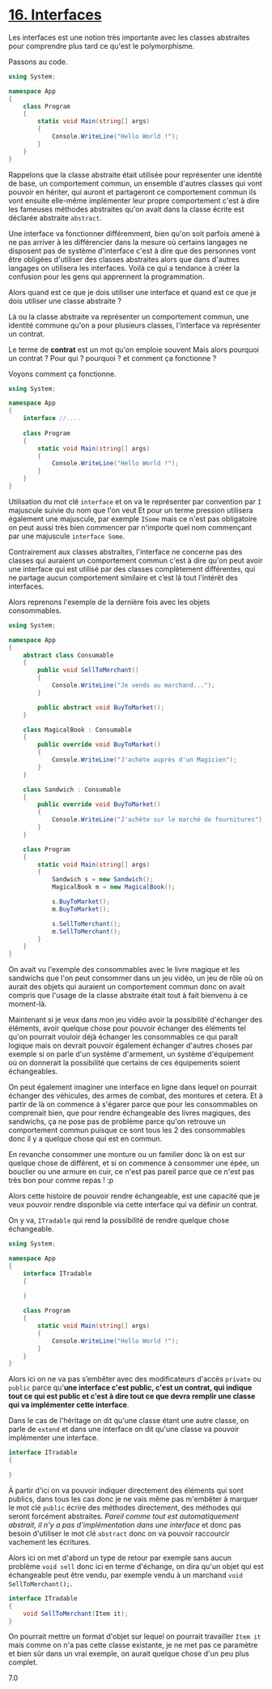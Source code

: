 # [16. Interfaces](https://www.youtube.com/watch?v=VtNvfpkFXYA)

Les interfaces est une notion très importante avec les classes abstraites pour comprendre plus tard ce qu'est le polymorphisme.

Passons au code.

```cs
using System;

namespace App
{
    class Program
    {
        static void Main(string[] args)
        {
            Console.WriteLine("Hello World !");
        }
    }
}
```

Rappelons que la classe abstraite était utilisée pour représenter une identité de base, un comportement commun, un ensemble d'autres classes qui vont pouvoir en hériter, qui auront et partageront ce comportement commun ils vont ensuite elle-même implémenter leur propre comportement c'est à dire les fameuses méthodes abstraites qu'on avait dans la classe écrite est déclarée abstraite `abstract`.

Une interface va fonctionner différemment, bien qu'on soit parfois amené à ne pas arriver à les différencier dans la mesure où certains langages ne disposent pas de système d'interface c'est à dire que des personnes vont être obligées d'utiliser des classes abstraites alors que dans d'autres langages on utilisera les interfaces. Voilà ce qui a tendance à créer la confusion pour les gens qui apprennent la programmation. 

Alors quand est ce que je dois utiliser une interface et quand est ce que je dois utiliser une classe abstraite ?

Là ou la classe abstraite va représenter un comportement commun, une identité commune qu'on a pour plusieurs classes, l'interface va représenter un contrat.

Le terme de **contrat** est un mot qu'on emploie souvent Mais alors pourquoi un contrat ? Pour qui ? pourquoi ? et comment ça fonctionne ?

Voyons comment ça fonctionne.

```cs
using System;

namespace App
{
    interface //....
    
    class Program
    {
        static void Main(string[] args)
        {
            Console.WriteLine("Hello World !");
        }
    }
}
```

Utilisation du mot clé `interface` et on va le représenter par convention par `I` majuscule suivie du nom que l'on veut Et pour un terme pression utilisera également une majuscule, par exemple `ISome` mais ce n'est pas obligatoire on peut aussi très bien commencer par n'importe quel nom commençant par une majuscule `interface Some`.

Contrairement aux classes abstraites, l'interface ne concerne pas des classes qui auraient un comportement commun c'est à dire qu'on peut avoir une interface qui est utilisé par des classes complètement différentes, qui ne partage aucun comportement similaire et c’est là tout l'intérêt des interfaces.

Alors reprenons l'exemple de la dernière fois avec les objets consommables.

```cs
using System;

namespace App
{
    abstract class Consumable
    {
        public void SellToMerchant()
        {
            Console.WriteLine("Je vends au marchand...");
        }

        public abstract void BuyToMarket();
    }

    class MagicalBook : Consumable
    {
        public override void BuyToMarket()
        {
            Console.WriteLine("J'achète auprès d'un Magicien");
        }
    }

    class Sandwich : Consumable
    {
        public override void BuyToMarket()
        {
            Console.WriteLine("J'achète sur le marché de fournitures");
        }
    }

    class Program
    {
        static void Main(string[] args)
        {
            Sandwich s = new Sandwich();
            MagicalBook m = new MagicalBook();

            s.BuyToMarket();
            m.BuyToMarket();

            s.SellToMerchant();
            m.SellToMerchant();
        }
    }
}
```

On avait vu l'exemple des consommables avec le livre magique et les sandwichs que l'on peut consommer dans un jeu vidéo, un jeu de rôle où on aurait des objets qui auraient un comportement commun donc on avait compris que l'usage de la classe abstraite était tout à fait bienvenu à ce moment-là.

Maintenant si je veux dans mon jeu vidéo avoir la possibilité d'échanger des éléments, avoir quelque chose pour pouvoir échanger des éléments tel qu'on pourrait vouloir déjà échanger les consommables ce qui paraît logique mais on devrait pouvoir également échanger d'autres choses par exemple si on parle d'un système d'armement, un système d'équipement où on donnerait la possibilité que certains de ces équipements soient échangeables.

On peut également imaginer une interface en ligne dans lequel on pourrait échanger des véhicules, des armes de combat, des montures et cetera. Et à partir de là on commence à s'égarer parce que pour les consommables on comprenait bien, que pour rendre échangeable des livres magiques, des sandwichs, ça ne pose pas de problème parce qu'on retrouve un comportement commun puisque ce sont tous les 2 des consommables donc il y a quelque chose qui est en commun.

En revanche consommer une monture ou un familier donc là on est sur quelque chose de différent, et si on commence à consommer une épée, un bouclier ou une armure en cuir, ce n'est pas pareil parce que ce n'est pas très bon pour comme repas ! :p

Alors cette histoire de pouvoir rendre échangeable, est une capacité que je veux pouvoir rendre disponible via cette interface qui va définir un contrat.

On y va, `ITradable` qui rend la possibilité de rendre quelque chose échangeable.

```cs
using System;

namespace App
{
    interface ITradable
    {

    }
    
    class Program
    {
        static void Main(string[] args)
        {
            Console.WriteLine("Hello World !");
        }
    }
}
```

Alors ici on ne va pas s’embêter avec des modificateurs d'accès `private` ou `public` parce qu'**une interface c'est public, c'est un contrat, qui indique tout ce qui est public et c'est à dire tout ce que devra remplir une classe qui va implémenter cette interface**.

Dans le cas de l'héritage on dit qu'une classe étant une autre classe, on parle de `extend` et dans une interface on dit qu'une classe va pouvoir implémenter une interface.

```cs
interface ITradable
{

}
```

À partir d'ici on va pouvoir indiquer directement des éléments qui sont publics, dans tous les cas donc je ne vais même pas m'embêter à marquer le mot clé `public` écrire des méthodes directement, des méthodes qui seront forcément abstraites. *Pareil comme tout est automatiquement abstrait, il n'y a pas d'implémentation dans une interface* et donc pas besoin d'utiliser le mot clé `abstract` donc on va pouvoir raccourcir vachement les écritures.

Alors ici on met d'abord un type de retour par exemple sans aucun problème `void sell` donc ici en terme d'échange, on dira qu'un objet qui est échangeable peut être vendu, par exemple vendu à un marchand `void SellToMerchant();`.

```cs
interface ITradable
{
    void SellToMerchant(Item it);
}
```

On pourrait mettre un format d'objet sur lequel on pourrait travailler `Item it` mais comme on n'a pas cette classe existante, je ne met pas ce paramètre et bien sûr dans un vrai exemple, on aurait quelque chose d'un peu plus complet.

7.0